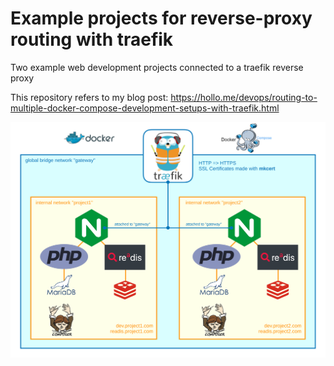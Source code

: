 # Example projects for reverse-proxy routing with traefik

Two example web development projects connected to a traefik reverse proxy

This repository refers to my blog post: https://hollo.me/devops/routing-to-multiple-docker-compose-development-setups-with-traefik.html

[![traefik & docker-compose network schema](img/traefik-routing-multi-docker-compose.svg)](img/posts/traefik-routing-multi-docker-compose.svg)
